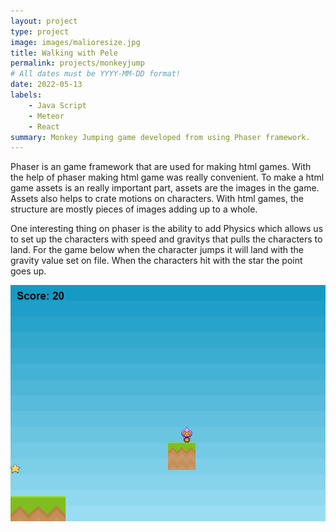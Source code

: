 ```yaml
---
layout: project
type: project
image: images/malioresize.jpg
title: Walking with Pele
permalink: projects/monkeyjump
# All dates must be YYYY-MM-DD format!
date: 2022-05-13
labels:
    - Java Script
    - Meteor
    - React
summary: Monkey Jumping game developed from using Phaser framework.
---    
```

Phaser is an game framework that are used for making html games. With the help of phaser making html game was really convenient. To make a html game assets is an really important part, assets are the images in the game. Assets also helps to crate motions on characters.
With html games, the structure are mostly pieces of images adding up to a whole.

One interesting thing on phaser is the ability to add Physics which allows us to set up the characters with speed and gravitys that pulls the characters to land. For the game below when the character jumps it will land with the gravity value set on file. When the characters hit with the star the point goes up.

<img class="ui image" src="/images/game.png">

